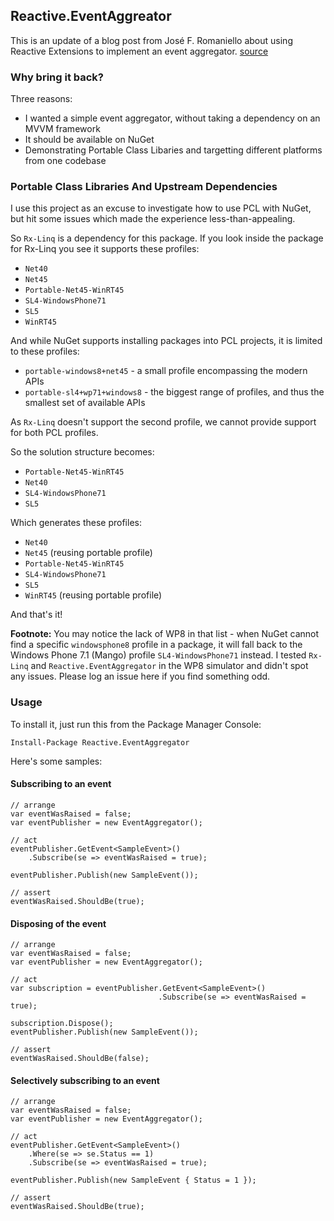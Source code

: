 ## Reactive.EventAggreator

This is an update of a blog post from José F. Romaniello about using Reactive Extensions to implement an event aggregator. [source](http://joseoncode.com/2010/04/29/event-aggregator-with-reactive-extensions/)

### Why bring it back?

Three reasons:

 - I wanted a simple event aggregator, without taking a dependency on an MVVM framework
 - It should be available on NuGet
 - Demonstrating Portable Class Libaries and targetting different platforms from one codebase

### Portable Class Libraries And Upstream Dependencies

I use this project as an excuse to investigate how to use PCL with NuGet, but hit some issues which made the experience less-than-appealing.

So `Rx-Linq` is a dependency for this package. If you look inside the package for Rx-Linq you see it supports these profiles:

 - `Net40`
 - `Net45`
 - `Portable-Net45-WinRT45`
 - `SL4-WindowsPhone71`
 - `SL5`
 - `WinRT45`

And while NuGet supports installing packages into PCL projects, it is limited to these profiles:

 - `portable-windows8+net45` - a small profile encompassing  the modern APIs
 - `portable-sl4+wp71+windows8` - the biggest range of profiles, and thus the smallest set of available APIs

As `Rx-Linq` doesn't support the second profile, we cannot provide support for both PCL profiles.

So the solution structure becomes:

 - `Portable-Net45-WinRT45`
 - `Net40`
 - `SL4-WindowsPhone71`
 - `SL5`

Which generates these profiles:

 - `Net40`
 - `Net45` (reusing portable profile)
 - `Portable-Net45-WinRT45`
 - `SL4-WindowsPhone71`
 - `SL5`
 - `WinRT45` (reusing portable profile)

And that's it!

**Footnote:** You may notice the lack of WP8 in that list - when NuGet cannot find a specific `windowsphone8` profile in a package, it will fall back to the Windows Phone 7.1 (Mango) profile `SL4-WindowsPhone71` instead. I tested `Rx-Linq` and `Reactive.EventAggregator` in the WP8 simulator and didn't spot any issues. Please log an issue here if you find something odd.

### Usage

To install it, just run this from the Package Manager Console:

    Install-Package Reactive.EventAggregator

Here's some samples:

#### Subscribing to an event

    // arrange
    var eventWasRaised = false;
    var eventPublisher = new EventAggregator();

    // act
    eventPublisher.GetEvent<SampleEvent>()
        .Subscribe(se => eventWasRaised = true);

    eventPublisher.Publish(new SampleEvent());
    
    // assert
    eventWasRaised.ShouldBe(true);

#### Disposing of the event

	// arrange
    var eventWasRaised = false;
    var eventPublisher = new EventAggregator();

    // act
    var subscription = eventPublisher.GetEvent<SampleEvent>()
                                     .Subscribe(se => eventWasRaised = true);

    subscription.Dispose();
    eventPublisher.Publish(new SampleEvent());

    // assert
    eventWasRaised.ShouldBe(false);

#### Selectively subscribing to an event

    // arrange
    var eventWasRaised = false;
    var eventPublisher = new EventAggregator();

    // act
    eventPublisher.GetEvent<SampleEvent>()
        .Where(se => se.Status == 1)
        .Subscribe(se => eventWasRaised = true);

    eventPublisher.Publish(new SampleEvent { Status = 1 });

    // assert
    eventWasRaised.ShouldBe(true);
